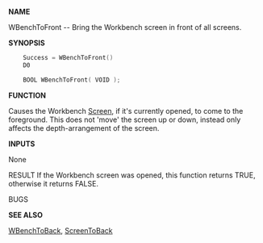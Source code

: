 
**NAME**

WBenchToFront -- Bring the Workbench screen in front of all screens.

**SYNOPSIS**

```c
    Success = WBenchToFront()
    D0

    BOOL WBenchToFront( VOID );

```
**FUNCTION**

Causes the Workbench [Screen](_00DD), if it's currently opened, to come to
the foreground.  This does not 'move' the screen up or down, instead
only affects the depth-arrangement of the screen.

**INPUTS**

None

RESULT
If the Workbench screen was opened, this function returns TRUE,
otherwise it returns FALSE.

BUGS

**SEE ALSO**

[WBenchToBack](WBenchToBack), [ScreenToBack](ScreenToBack)
